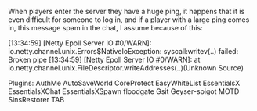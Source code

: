 When players enter the server they have a huge ping, it happens that it is even difficult for someone to log in, and if a player with a large ping comes in, this message spam in the chat, I assume because of this:

[13:34:59] [Netty Epoll Server IO #0/WARN]: io.netty.channel.unix.Errors$NativeIoException: syscall:writev(..) failed: Broken pipe
[13:34:59] [Netty Epoll Server IO #0/WARN]: 	at io.netty.channel.unix.FileDescriptor.writeAddresses(..)(Unknown Source)

Plugins:
AuthMe
AutoSaveWorld
CoreProtect
EasyWhiteList
EssentialsX
EssentialsXChat
EssentialsXSpawn
floodgate
Gsit
Geyser-spigot
MOTD
SinsRestorer
TAB
